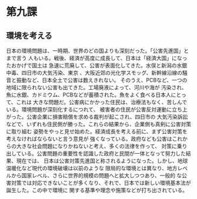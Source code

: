 # 第九課
## 環境を考える
日本の環境問題は、一時期、世界のどの国よりも深刻だった。「公害先進国」とまで言う
人もいる。戦後、経済が高度に成長して、日本は「経済大国」になったおかげで国土は
急速に荒廃して、公害が表面化してきた。水俣と新潟の水銀中毒、四日市の大気汚染、東京
、大阪近郊の光化学スモッグ、新幹線沿線の騒音と振動など、日本全土で公害は数えきれない。
そのうえ、PCBなど、一つの地域に限られない公害も出てきた。工場廃液によって、河川や海が
汚染され、魚に水銀、カドミウム、PCBなどが蓄積された。魚をよく食べる日本人にとって、これは
大きな問題だ。公害病にかかった住民は、治療法もなく、苦しんでいる。環境問題が深刻化するにつれて、
被害者の住民が公害反対運動に立ち上がった。公害企業に損害賠償を求める裁判が起こされ、四日市の
大気汚染訴訟などで、いずれも住民側が勝った。これらの結果から、企業側も真剣に公害対策に取り組む
姿勢をやっと見せ始めた。経済成長を考える前に、まず公害対策を考えなければならないと言う意見が
強くなっている。政府なども公害はこれからの大きな社会問題になりかねないと考え、多くの法律を作って、
対策に乗り出している。公害問題の重要性を認識した政府と民間が一体となって努力した結果、現在では、
日本は公害対策先進国と称されるようになった。しかし、地球温暖化など現代の環境破壊は以前のような
限局的な環境とは異なり、地方レベルから国家レベル、さらに世界的規模の問題へと拡大しつつあり、一般的
な公害対策では対応できないことが多くなり、それで、日本では新しい環境基本法が誕生した。この中で環境に
関する基準や理念や施策などが打ち出されている。